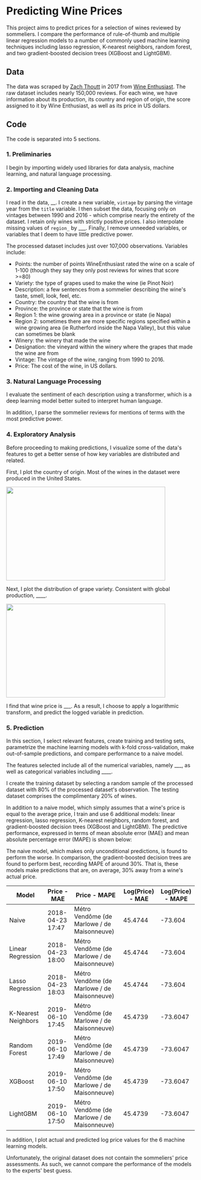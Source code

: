 # Predicting Wine Prices
This project aims to predict prices for a selection of wines reviewed by sommeliers. I compare the performance of rule-of-thumb and multiple linear regression models to a number of commonly used machine learning techniques including lasso regression, K-nearest neighbors, random forest, and two gradient-boosted decision trees (XGBoost and LightGBM).

## Data
The data was scraped by [Zach Thoutt](https://github.com/zackthoutt/wine-deep-learning) in 2017 from [Wine Enthusiast](https://www.wineenthusiast.com/?s=&search_type=shop). The raw dataset includes nearly 150,000 reviews. For each wine, we have information about its production, its country and region of origin, the score assigned to it by Wine Enthusiast, as well as its price in US dollars.

## Code
The code is separated into 5 sections.

### 1. Preliminaries
I begin by importing widely used libraries for data analysis, machine learning, and natural language processing. 

### 2. Importing and Cleaning Data
I read in the data, __. I create a new variable, `vintage` by parsing the vintage year from the `title` variable. I then subset the data, focusing only on vintages between 1990 and 2016 - which comprise nearly the entirety of the dataset. I retain only wines with strictly positive prices. I also interpolate missing values of `region_` by ___. Finally, I remove unneeded variables, or variables that I deem to have little predictive power.

The processed dataset includes just over 107,000 observations. Variables include:

- Points: the number of points WineEnthusiast rated the wine on a scale of 1-100 (though they say they only post reviews for wines that score >=80)
- Variety: the type of grapes used to make the wine (ie Pinot Noir)
- Description: a few sentences from a sommelier describing the wine's taste, smell, look, feel, etc.
- Country: the country that the wine is from
- Province: the province or state that the wine is from
- Region 1: the wine growing area in a province or state (ie Napa)
- Region 2: sometimes there are more specific regions specified within a wine growing area (ie Rutherford inside the Napa Valley), but this value can sometimes be blank
- Winery: the winery that made the wine
- Designation: the vineyard within the winery where the grapes that made the wine are from
- Vintage: The vintage of the wine, ranging from 1990 to 2016.
- Price: The cost of the wine, in US dollars.

### 3. Natural Language Processing
I evaluate the sentiment of each description using a transformer, which is a deep learning model better suited to interpret human language.

In addition, I parse the sommelier reviews for mentions of terms with the most predictive power.

### 4. Exploratory Analysis
Before proceeding to making predictions, I visualize some of the data's features to get a better sense of how key variables are distributed and related.

First, I plot the country of origin. Most of the wines in the dataset were produced in the United States.

<img src="https://github.com/robertialenti/Wine/raw/main/figures/country_distribution.png" width="425" height="250">

Next, I plot the distribution of grape variety. Consistent with global production, ____.

<img src="https://github.com/robertialenti/Wine/raw/main/figures/variety_distribution.png" width="425" height="250">

I find that wine price is ___. As a result, I choose to apply a logarithmic transform, and predict the logged variable in prediction.

### 5. Prediction
In this section, I select relevant features, create training and testing sets, parametrize the machine learning models with k-fold cross-validation, make out-of-sample predictions, and compare performance to a naive model.

The features selected include all of the numerical variables, namely ___, as well as categorical variables including ____.

I create the training dataset by selecting a random sample of the processed dataset with 80% of the processed dataset's observation. The testing dataset comprises the complimentary 20% of wines.

In addition to a naive model, which simply assumes that a wine's price is equal to the average price, I train and use 6 additional models: linear regression, lasso regression, K-nearest neighbors, random forest, and gradient-boosted decision trees (XGBoost and LightGBM). The predictive performance, expressed in terms of mean absolute error (MAE) and mean absolute percentage error (MAPE) is shown below:


The naive model, which makes only unconditional predictions, is found to perform the worse. In comparison, the gradient-boosted decision trees are found to perform best, recording MAPE of around 30%. That is, these models make predictions that are, on average, 30% away from a wine's actual price.

| Model | Price - MAE | Price - MAPE | Log(Price) - MAE | Log(Price) - MAPE |
| ---- | ---- | ------------ | -------- | --------- |
| Naive | 2018-04-23 17:47 | Métro Vendôme (de Marlowe / de Maisonneuve) | 45.4744 | -73.604 |
| Linear Regression | 2018-04-23 18:00 | Métro Vendôme (de Marlowe / de Maisonneuve) | 45.4744 | -73.604 |
| Lasso Regression | 2018-04-23 18:03 | Métro Vendôme (de Marlowe / de Maisonneuve) | 45.4744 | -73.604 |
| K-Nearest Neighbors | 2019-06-10 17:45 | Métro Vendôme (de Marlowe / de Maisonneuve) | 45.4739 | -73.6047 |
| Random Forest | 2019-06-10 17:49 | Métro Vendôme (de Marlowe / de Maisonneuve) | 45.4739 | -73.6047 | 
| XGBoost | 2019-06-10 17:50 | Métro Vendôme (de Marlowe / de Maisonneuve) | 45.4739 | -73.6047 |
| LightGBM | 2019-06-10 17:50 | Métro Vendôme (de Marlowe / de Maisonneuve) | 45.4739 | -73.6047 |

In addition, I plot actual and predicted log price values for the 6 machine learning models.

Unfortunately, the original dataset does not contain the sommeliers' price assessments. As such, we cannot compare the performance of the models to the experts' best guess.
